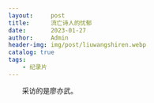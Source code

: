 ```yaml
---
layout:     post
title:      流亡诗人的忧郁
date:       2023-01-27
author:     Admin
header-img: img/post/liuwangshiren.webp
catalog: true
tags:
    - 纪录片
---
```

&emsp;&emsp;采访的是廖亦武。
